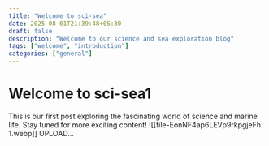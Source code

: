 ```yaml
---
title: "Welcome to sci-sea"
date: 2025-08-01T21:39:48+05:30
draft: false
description: "Welcome to our science and sea exploration blog"
tags: ["welcome", "introduction"]
categories: ["general"]
---
```


# Welcome to sci-sea1

This is our first post exploring the fascinating world of science and marine life. Stay tuned for more exciting content!
![[file-EonNF4ap6LEVp9rkpgjeFh 1.webp]]
UPLOAD...